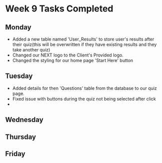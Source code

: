 # Week 9 Tasks Completed
## Monday
- Added a new table named 'User_Results' to store user's results after their quiz(this will be overwritten if they have existing results and they take another quiz)
- Changed our NEXT logo to the Client's Provided logo.
- Changed the styling for our home page 'Start Here' button
## Tuesday
- Added details for then 'Questions' table from the database to our quiz page.
- Fixed issue with buttons during the quiz not being selected after click
- 
## Wednesday
## Thursday
## Friday
